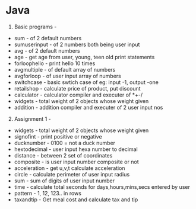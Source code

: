 # Java

1) Basic programs - 
* sum - of 2 default numbers 
* sumuserinput - of 2 numbers both being user input
* avg - of 2 default numbers
* age - get age from user, young, teen old print statements
* forloophello - print hello 10 times
* avgmultiple - of default array of numbers 
* avgforloop - of user input array of numbers
* switchcase - basic swtich case of eg: input -1, output -one
* retailshop - calculate price of product, put discount
* calculator - calculator compiler and executer of *+-/
* widgets - total weight of 2 objects whose weight given
* addition - addition compiler and executer of 2 user input nos

2) Assignment 1 -
* widgets - total weight of 2 objects whose weight given
* signofint - print positive or negative
* ducknumber - 0100 = not a duck number
* hextodecimal - user input hexa number to decimal
* distance - between 2 set of coordinates
* composite - is user input number composite or not
* acceleration - get u,v,t calculate acceleration
* circle - calculate perimeter of user input radius
* sum - sum of digits of user input number
* time - calculate total seconds for days,hours,mins,secs entered by user
* pattern - 1, 12, 123.. in rows 
* taxandtip - Get meal cost and calculate tax and tip 
